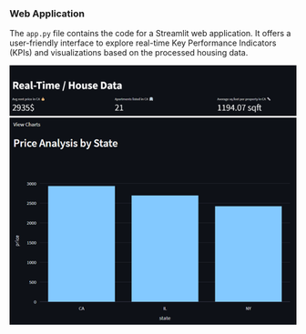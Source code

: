 ### Web Application

The `app.py` file contains the code for a Streamlit web application. It offers a user-friendly interface to explore real-time Key Performance Indicators (KPIs) and visualizations based on the processed housing data.

![Example of different metrics shown in the web app](./img/img1.png)
![Example of different metrics shown in the web app](./img/img2.png)